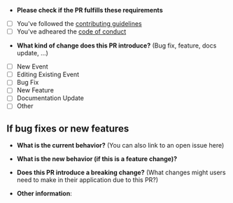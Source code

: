 * **Please check if the PR fulfills these requirements**
- [ ] You've followed the [contributing guidelines][contributing]
- [ ] You've adheared the [code of conduct][coc]

* **What kind of change does this PR introduce?** (Bug fix, feature, docs update, ...)

- [ ] New Event
- [ ] Editing Existing Event
- [ ] Bug Fix
- [ ] New Feature
- [ ] Documentation Update
- [ ] Other

## If bug fixes or new features

* **What is the current behavior?** (You can also link to an open issue here)



* **What is the new behavior (if this is a feature change)?**



* **Does this PR introduce a breaking change?** (What changes might users need to make in their application due to this PR?)



* **Other information**:

[coc]: CODE_OF_CONDUCT.md "Code of Conduct"
[contributing]: CONTRIBUTING.md "Contributing"